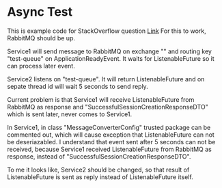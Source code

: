 # Async Test

This is example code for StackOverflow question [Link](https://stackoverflow.com/questions/69855138/async-rabbitmq-communcation-using-spring-integration?noredirect=1#comment123481017_69855138)
For this to work, RabbitMQ should be up.

Service1 will send message to RabbitMQ on exchange "" and routing key "test-queue" on ApplicationReadyEvent.
It waits for ListenableFuture so it can process later event.

Service2 listens on "test-queue". It will return ListenableFuture and on sepate thread id will wait 5 seconds to send reply.

Current problem is that Service1 will receive ListenableFuture from RabbitMQ as response and "SuccessfulSessionCreationResponseDTO" which is sent later, never comes to Service1.

In Service1, in class "MessageConverterConfig" trusted package can be commented out, which will cause exception that ListenableFuture can not be deseriazabled.
I understand that event sent after 5 seconds can not be received, because Service1 received ListenableFuture from RabbitMQ as response, instead of "SuccessfulSessionCreationResponseDTO".

To me it looks like, Service2 should be changed, so that result of ListenableFuture is sent as reply instead of ListenableFuture itself.